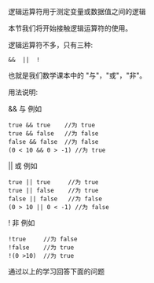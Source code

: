 逻辑运算符用于测定变量或数据值之间的逻辑

本节我们将开始接触逻辑运算符的使用。

逻辑运算符不多，只有三种:

    &&  ||  !

也就是我们数学课本中的 "与"，"或"，"非"。

用法说明:

&& 与 例如

    true && true    //为 true
    true && false   //为 false
    false && false  //为 false
    (0 < 10 && 0 > -1) //为 true

|| 或 例如

    true || true     //为 true
    true || false    //为 true
    false || false   //为 false
    (0 > 10 || 0 < -1) //为 false

!  非 例如

    !true     //为 false
    !false    //为 true
    !(0 >10)  //为 true

通过以上的学习回答下面的问题